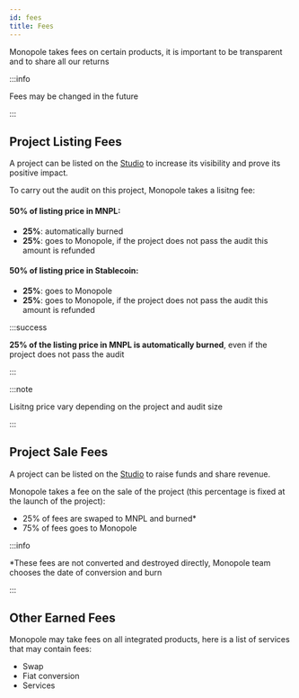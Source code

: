```yaml
---
id: fees
title: Fees
---
```


Monopole takes fees on certain products, it is important to be transparent and to share all our returns

:::info

Fees may be changed in the future

:::

## Project Listing Fees


A project can be listed on the [Studio](./studio) to increase its visibility and prove its positive impact.


To carry out the audit on this project, Monopole takes a lisitng fee:

#### 50% of listing price in MNPL:
- **25%**: automatically burned
- **25%**: goes to Monopole, if the project does not pass the audit this amount is refunded

#### 50% of listing price in Stablecoin:
- **25%**: goes to Monopole
- **25%**: goes to Monopole, if the project does not pass the audit this amount is refunded

:::success

**25% of the listing price in MNPL is automatically burned**, even if the project does not pass the audit

:::

:::note

Lisitng price vary depending on the project and audit size

:::

## Project Sale Fees

A project can be listed on the [Studio](./studio) to raise funds and share revenue.

Monopole takes a fee on the sale of the project (this percentage is fixed at the launch of the project):

- 25% of fees are swaped to MNPL and burned*
- 75% of fees goes to Monopole

:::info

*These fees are not converted and destroyed directly, Monopole team chooses the date of conversion and burn

:::

## Other Earned Fees

Monopole may take fees on all integrated products, here is a list of services that may contain fees:

- Swap
- Fiat conversion
- Services